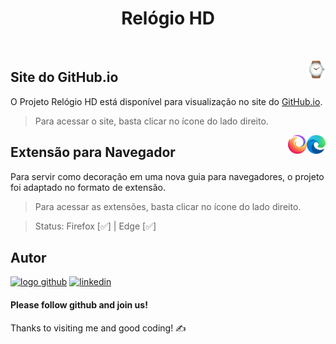 <div align="center">
  
  # Relógio HD
  
</div>

&nbsp; 

[<img src="https://raw.githubusercontent.com/gabrielf7/relogiohd/main/src/relogio-icon-128x128.png" align="right" width="30">](https://gabrielf7.github.io/relogiohd/)

## Site do GitHub.io

O Projeto Relógio HD está disponível para visualização no site do [GitHub.io](https://gabrielf7.github.io/relogiohd/). 

> Para acessar o site, basta clicar no ícone do lado direito.

[<img src="https://raw.githubusercontent.com/gabrielf7/relogiohd/main/src/img-browser-edge.png" align="right" width="30">](https://microsoftedge.microsoft.com/addons/detail/rel%C3%B3gio-hd/kadmfkkbjmcfmphbfcckjfhagjohkeeg)
[<img src="https://raw.githubusercontent.com/gabrielf7/relogiohd/main/src/img-browser-firefox.png" align="right" width="30">](https://addons.mozilla.org/pt-BR/firefox/addon/rel%C3%B3gio-hd/)

## Extensão para Navegador

Para servir como decoração em uma nova guia para navegadores, o projeto foi adaptado no formato de extensão.

> Para acessar as extensões, basta clicar no ícone do lado direito.

> Status: Firefox [✅] | Edge [✅]

## Autor

[![logo github](https://img.shields.io/badge/GitHub-100000?style=for-the-badge&logo=github&logoColor=white)](https://github.com/gabrielf7)
[![linkedin](https://img.shields.io/badge/linkedin-0A66C2?style=for-the-badge&logo=linkedin&logoColor=white)](https://www.linkedin.com/in/gabrielf5/)

#### Please follow github and join us!
Thanks to visiting me and good coding! :writing_hand: 

